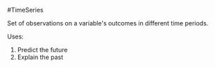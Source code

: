 #TimeSeries 

Set of observations on a variable's outcomes in different time periods.

Uses: 
1. Predict the future
2. Explain the past


